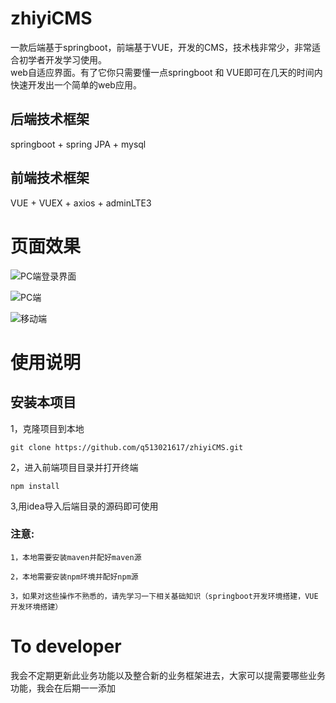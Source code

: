 # zhiyiCMS

  一款后端基于springboot，前端基于VUE，开发的CMS，技术栈非常少，非常适合初学者开发学习使用。<br/>web自适应界面。有了它你只需要懂一点springboot
和 VUE即可在几天的时间内快速开发出一个简单的web应用。

## 后端技术框架
springboot + spring JPA + mysql

## 前端技术框架
VUE + VUEX + axios + adminLTE3

# 页面效果


![PC端登录界面](https://github.com/q513021617/zhiyiCMS/blob/master/01.png)


![PC端](https://github.com/q513021617/zhiyiCMS/blob/master/02.png)

![移动端](https://github.com/q513021617/zhiyiCMS/blob/master/03.png)

# 使用说明


## 安装本项目

1，克隆项目到本地
```
git clone https://github.com/q513021617/zhiyiCMS.git
```
2，进入前端项目目录并打开终端

```
npm install

```
3,用idea导入后端目录的源码即可使用

### 注意:
    1，本地需要安装maven并配好maven源
    
    2，本地需要安装npm环境并配好npm源
    
    3，如果对这些操作不熟悉的，请先学习一下相关基础知识（springboot开发环境搭建，VUE开发环境搭建）
    
    
    
# To developer
我会不定期更新此业务功能以及整合新的业务框架进去，大家可以提需要哪些业务功能，我会在后期一一添加


